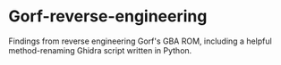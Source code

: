 # Gorf-reverse-engineering
Findings from reverse engineering Gorf's GBA ROM, including a helpful method-renaming Ghidra script written in Python.
